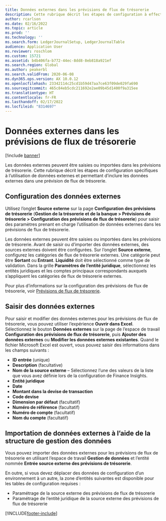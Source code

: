 ```yaml
---
title: Données externes dans les prévisions de flux de trésorerie
description: Cette rubrique décrit les étapes de configuration à effectuer pour que des données externes puissent être saisies ou importées dans les prévisions de flux de trésorerie.
author: rcarlson
ms.date: 02/16/2022
ms.topic: article
ms.prod: ''
ms.technology: ''
ms.search.form: LedgerJournalSetup, LedgerJournalTable
audience: Application User
ms.reviewer: roschlom
ms.custom: 15721
ms.assetid: b4b406fa-b772-44ec-8dd8-8eb818a921ef
ms.search.region: Global
ms.author: peakerbl
ms.search.validFrom: 2020-06-08
ms.dyn365.ops.version: AX 10.0.12
ms.openlocfilehash: 23342114c25cd1b59d47aa7ce63f09de029fa690
ms.sourcegitcommit: 465c84eb5cdc211692e2ae09b45d1400f9a315ee
ms.translationtype: HT
ms.contentlocale: fr-FR
ms.lasthandoff: 02/17/2022
ms.locfileid: "8314697"
---
```

# <a name="external-data-in-cash-flow-forecasts"></a>Données externes dans les prévisions de flux de trésorerie

[!include [banner](../includes/banner.md)]

Les données externes peuvent être saisies ou importées dans les prévisions de trésorerie. Cette rubrique décrit les étapes de configuration spécifiques à l’utilisation de données externes et permettant d’inclure les données externes dans une prévision de flux de trésorerie.

## <a name="external-data-setup"></a>Configuration des données externes

Utilisez l’onglet **Source externe** sur la page **Configuration des prévisions de trésorerie** (**Gestion de la trésorerie et de la banque \> Prévisions de trésorerie \> Configuration des prévisions de flux de trésorerie**) pour saisir des paramètres prenant en charge l’utilisation de données externes dans les prévisions de flux de trésorerie.

Les données externes peuvent être saisies ou importées dans les prévisions de trésorerie. Avant de saisir ou d’importer des données externes, des sources externes doivent être configurées. Sur l’onglet **Source externe**, configurez les catégories de flux de trésorerie externes. Une catégorie peut être **Sortant** ou **Entrant**. **Liquidité** doit être sélectionné comme type de validation. Dans la grille **Paramètres de l’entité juridique**, sélectionnez les entités juridiques et les comptes principaux correspondants auxquels s’appliquent les catégories de flux de trésorerie externes.

Pour plus d’informations sur la configuration des prévisions de flux de trésorerie, voir [Prévisions de flux de trésorerie](../cash-bank-management/cash-flow-forecasting.md).

## <a name="enter-external-data"></a>Saisir des données externes

Pour saisir et modifier des données externes pour les prévisions de flux de trésorerie, vous pouvez utiliser l’expérience **Ouvrir dans Excel**. Sélectionnez le bouton **Données externes** sur la page de l’espace de travail **Configuration des prévisions de flux de trésorerie**, puis **Ajouter des données externes** ou **Modifier les données externes existantes**. Quand le fichier Microsoft Excel est ouvert, vous pouvez saisir des informations dans les champs suivants :

- **ID entrée** (unique)
- **Description** (facultative)
- **Nom de la source externe** – Sélectionnez l’une des valeurs de la liste que vous avez définie lors de la configuration de Finance Insights.
- **Entité juridique**
- **Date**
- **Montant dans la devise de transaction**
- **Code devise**
- **Dimension par défaut** (facultatif)
- **Numéro de référence** (facultatif)
- **Numéro de compte** (facultatif)
- **Nom du compte** (facultatif)

## <a name="importing-external-data-by-using-the-data-management-framework"></a>Importation de données externes à l’aide de la structure de gestion des données

Vous pouvez importer des données externes pour les prévisions de flux de trésorerie en utilisant l’espace de travail **Gestion de données** et l’entité nommée **Entrée source externe des prévisions de trésorerie**.

En outre, si vous devez déplacer des données de configuration d’un environnement à un autre, la zone d’entités suivantes est disponible pour les tables de configuration requises :

- Paramétrage de la source externe des prévisions de flux de trésorerie
- Paramétrage de l’entité juridique de la source externe des prévisions de flux de trésorerie

[!INCLUDE[footer-include](../../includes/footer-banner.md)]
